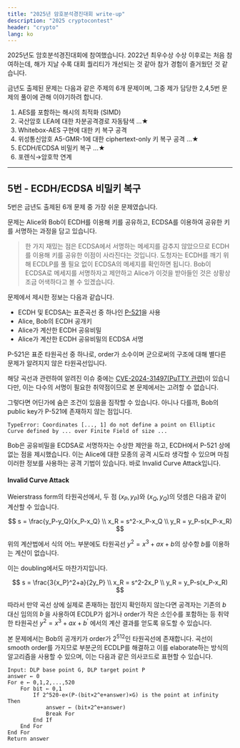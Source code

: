 ```yaml
---
title: "2025년 암호분석경진대회 write-up"
description: "2025 cryptocontest"
header: "crypto"
lang: ko
---
```


2025년도 암호분석경진대회에 참여했습니다. 2022년 최우수상 수상 이후로는 처음 참여하는데, 해가 지날 수록 대회 퀄리티가 개선되는 것 같아 참가 경험이 즐거웠던 것 같습니다.

금년도 출제된 문제는 다음과 같은 주제의 6개 문제이며, 그중 제가 담당한 2,4,5번 문제의 풀이에 관해 이야기하려 합니다.

1) AES를 포함하는 해시의 최적화 (SIMD)
2) 국산암호 LEA에 대한 차분공격경로 자동탐색 ...★
3) Whitebox-AES 구현에 대한 키 복구 공격
4) 위성통신암호 A5-GMR-1에 대한 ciphertext-only 키 복구 공격 ...★
5) ECDH/ECDSA 비밀키 복구 ...★
6) 포렌식→암호학 연계

---

## 5번 - ECDH/ECDSA 비밀키 복구

5번은 금년도 출제된 6개 문제 중 가장 쉬운 문제였습니다.

문제는 Alice와 Bob이 ECDH를 이용해 키를 공유하고, ECDSA를 이용하여 공유한 키를 서명하는 과정을 담고 있습니다.

> 한 가지 재밌는 점은 ECDSA에서 서명하는 메세지를 감추지 않았으므로 ECDH를 이용해 키를 공유한 이점이 사라진다는 것입니다. 도청자는 ECDH를 깨기 위해 ECDLP를 풀 필요 없이 ECDSA의 메세지를 확인하면 됩니다. Bob이 ECDSA로 메세지를 서명하자고 제안하고 Alice가 이것을 받아들인 것은 상황상 조금 어색하다고 볼 수 있겠습니다.

문제에서 제시한 정보는 다음과 같습니다.

- ECDH 및 ECDSA는 표준곡선 중 하나인 [P-521](https://neuromancer.sk/std/nist/P-521)을 사용
- Alice, Bob의 ECDH 공개키
- Alice가 계산한 ECDH 공유비밀
- Alice가 계산한 ECDH 공유비밀의 ECDSA 서명

P-521은 표준 타원곡선 중 하나로, order가 소수이며 군으로써의 구조에 대해 별다른 문제가 알려지지 않은 타원곡선입니다.

해당 곡선과 관련하여 알려진 이슈 중에는 [CVE-2024-31497(PuTTY 관련)](https://nvd.nist.gov/vuln/detail/cve-2024-31497)이 있습니다만, 이는 다수의 서명이 필요한 취약점이므로 본 문제에서는 고려할 수 없습니다.

그렇다면 어딘가에 숨은 조건이 있음을 짐작할 수 있습니다. 아니나 다를까, Bob의 public key가 P-521에 존재하지 않는 점입니다.

```
TypeError: Coordinates [..., 1] do not define a point on Elliptic Curve defined by ... over Finite Field of size ...
```

Bob은 공유비밀을 ECDSA로 서명하자는 수상한 제안을 하고, ECDH에서 P-521 상에 없는 점을 제시했습니다. 이는 Alice에 대한 모종의 공격 시도라 생각할 수 있으며 마침 이러한 정보를 사용하는 공격 기법이 있습니다. 바로 Invalid Curve Attack입니다.

#### Invalid Curve Attack

Weierstrass form의 타원곡선에서, 두 점 $(x_P,y_P)$와 $(x_Q,y_Q)$의 덧셈은 다음과 같이 계산할 수 있습니다.

$$
s = \frac{y_P-y_Q}{x_P-x_Q} \\
x_R = s^2-x_P-x_Q \\
y_R = y_P-s(x_P-x_R)
$$

위의 계산법에서 식의 어느 부분에도 타원곡선 $y^2=x^3+ax+b$의 상수항 $b$를 이용하는 계산이 없습니다.

이는 doubling에서도 마찬가지입니다.

$$
s = \frac{3{x_P}^2+a}{2y_P} \\
x_R = s^2-2x_P \\
y_R = y_P-s(x_P-x_R)
$$

따라서 만약 곡선 상에 실제로 존재하는 점인지 확인하지 않는다면 공격자는 기존의 $b$ 대신 임의의 $b^\prime$을 사용하여 ECDLP가 쉽거나 order가 작은 소인수를 포함하는 등 취약한 타원곡선 $y^2=x^3+ax+b^\prime$ 에서의 계산 결과를 얻도록 유도할 수 있습니다.

본 문제에서는 Bob의 공개키가 order가 $2^{512}$인 타원곡선에 존재합니다. 곡선이 smooth order를 가지므로 부분군의 ECDLP를 해결하고 이를 elaborate하는 방식의 알고리즘을 사용할 수 있으며, 이는 다음과 같은 의사코드로 표현할 수 있습니다.

```
Input: DLP base point G, DLP target point P
answer ← 0
For e ← 0,1,2,...,520
    For bit ← 0,1
        If 2^520-e×(P-(bit×2^e+answer)×G) is the point at infinity Then
            answer ← (bit×2^e+answer)
            Break For
        End If
    End For
End For
Return answer
```

